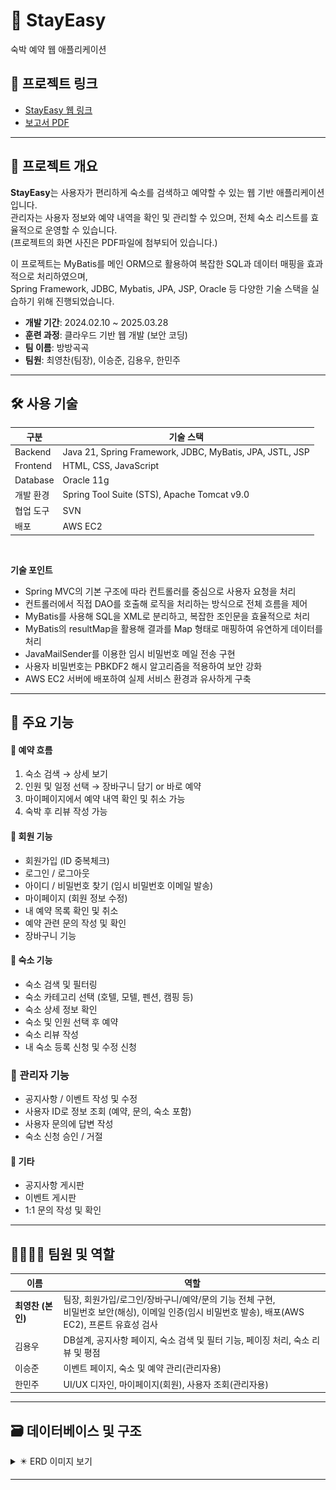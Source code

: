 # 🏨 StayEasy
숙박 예약 웹 애플리케이션
## 🔗 프로젝트 링크
- [StayEasy 웹 링크](http://stayeasy.kro.kr)
- [보고서 PDF](./screenshots/StayEasy.pdf)

---

## 📌 프로젝트 개요

**StayEasy**는 사용자가 편리하게 숙소를 검색하고 예약할 수 있는 웹 기반 애플리케이션입니다.  
관리자는 사용자 정보와 예약 내역을 확인 및 관리할 수 있으며, 전체 숙소 리스트를 효율적으로 운영할 수 있습니다. <br>
(프로젝트의 화면 사진은 PDF파일에 첨부되어 있습니다.)

이 프로젝트는  MyBatis를 메인 ORM으로 활용하여 복잡한 SQL과 데이터 매핑을 효과적으로 처리하였으며,<br>
Spring Framework, JDBC, Mybatis, JPA, JSP, Oracle 등 다양한 기술 스택을 실습하기 위해 진행되었습니다.

- **개발 기간**: 2024.02.10 ~ 2025.03.28  
- **훈련 과정**: 클라우드 기반 웹 개발 (보안 코딩)  
- **팀 이름**: 방방곡곡  
- **팀원**: 최영찬(팀장), 이승준, 김용우, 한민주

---

## 🛠️ 사용 기술

| 구분 | 기술 스택 |
|------|-----------|
| Backend | Java 21, Spring Framework, JDBC, MyBatis, JPA, JSTL, JSP |
| Frontend | HTML, CSS, JavaScript |
| Database | Oracle 11g |
| 개발 환경 | Spring Tool Suite (STS), Apache Tomcat v9.0 |
| 협업 도구 | SVN |
| 배포 | AWS EC2 |

<br>

**기술 포인트**
- Spring MVC의 기본 구조에 따라 컨트롤러를 중심으로 사용자 요청을 처리
- 컨트롤러에서 직접 DAO를 호출해 로직을 처리하는 방식으로 전체 흐름을 제어
- MyBatis를 사용해 SQL을 XML로 분리하고, 복잡한 조인문을 효율적으로 처리
- MyBatis의 resultMap을 활용해 결과를 Map 형태로 매핑하여 유연하게 데이터를 처리
- JavaMailSender를 이용한 임시 비밀번호 메일 전송 구현
- 사용자 비밀번호는 PBKDF2 해시 알고리즘을 적용하여 보안 강화
- AWS EC2 서버에 배포하여 실제 서비스 환경과 유사하게 구축

---

## 📂 주요 기능

#### 🧾 예약 흐름
1. 숙소 검색 → 상세 보기
2. 인원 및 일정 선택 → 장바구니 담기 or 바로 예약
3. 마이페이지에서 예약 내역 확인 및 취소 가능
4. 숙박 후 리뷰 작성 가능

#### 🔑 회원 기능
- 회원가입 (ID 중복체크)
- 로그인 / 로그아웃
- 아이디 / 비밀번호 찾기 (임시 비밀번호 이메일 발송)
- 마이페이지 (회원 정보 수정)
- 내 예약 목록 확인 및 취소
- 예약 관련 문의 작성 및 확인
- 장바구니 기능

#### 🏨 숙소 기능
- 숙소 검색 및 필터링
- 숙소 카테고리 선택 (호텔, 모텔, 펜션, 캠핑 등)
- 숙소 상세 정보 확인
- 숙소 및 인원 선택 후 예약
- 숙소 리뷰 작성
- 내 숙소 등록 신청 및 수정 신청

### 🔧 관리자 기능
- 공지사항 / 이벤트 작성 및 수정
- 사용자 ID로 정보 조회 (예약, 문의, 숙소 포함)
- 사용자 문의에 답변 작성
- 숙소 신청 승인 / 거절

#### 💬 기타
- 공지사항 게시판
- 이벤트 게시판
- 1:1 문의 작성 및 확인

---

## 👨‍👩‍👧‍👦 팀원 및 역할

| 이름 | 역할 |
|-------|------|
| **최영찬 (본인)** | 팀장, 회원가입/로그인/장바구니/예약/문의 기능 전체 구현, <br> 비밀번호 보안(해싱), 이메일 인증(임시 비밀번호 발송), 배포(AWS EC2), 프론트 유효성 검사 |
| 김용우 | DB설계, 공지사항 페이지, 숙소 검색 및 필터 기능, 페이징 처리, 숙소 리뷰 및 평점 |
| 이승준 | 이벤트 페이지, 숙소 및 예약 관리(관리자용) |
| 한민주 | UI/UX 디자인, 마이페이지(회원), 사용자 조회(관리자용) |

---

## 🗃️ 데이터베이스 및 구조

<details>
  <summary> ✴️ ERD 이미지 보기</summary>

  ![ERD 이미지](./screenshots/StayEasy_ERD.png)

</details>

---


